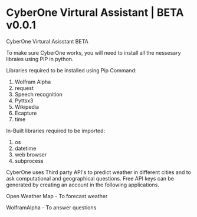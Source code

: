 # CyberOne Virtural Assistant | BETA v0.0.1
CyberOne Virtural Asisstant BETA

To make sure CyberOne works, you will need to install all the nessesary libraies using PIP in python.

Libraries required to be installed using Pip Command:

1. Wolfram Alpha
2. request
3. Speech recognition
4. Pyttsx3
5. Wikipedia
6. Ecapture
7. time

In-Built libraries required to be imported:
1. os
2. datetime
3. web browser
4. subprocess


CyberOne uses Third party API's to predict weather in different cities and to ask computational and geographical questions. Free API keys can be generated by creating an account in the following applications.

Open Weather Map - To forecast weather 

WolframAlpha - To answer questions

